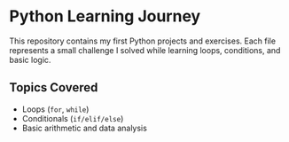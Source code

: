 # Python Learning Journey

This repository contains my first Python projects and exercises.
Each file represents a small challenge I solved while learning loops, conditions, and basic logic.

## Topics Covered
- Loops (`for`, `while`)
- Conditionals (`if/elif/else`)
- Basic arithmetic and data analysis
